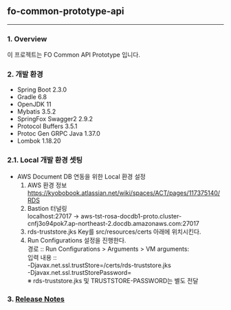 ## fo-common-prototype-api
---

### 1. Overview

이 프로젝트는 FO Common API Prototype 입니다.

### 2. 개발 환경
- Spring Boot 2.3.0
- Gradle 6.8
- OpenJDK 11
- Mybatis 3.5.2
- SpringFox Swagger2 2.9.2
- Protocol Buffers 3.5.1
- Protoc Gen GRPC Java 1.37.0
- Lombok 1.18.20

### 2.1. Local 개발 환경 셋팅
- AWS Document DB 연동을 위한 Local 환경 설정  
  1. AWS 환경 정보  
     https://kyobobook.atlassian.net/wiki/spaces/ACT/pages/117375140/RDS  
  2. Bastion 터널링  
     localhost:27017 -> aws-tst-rosa-docdb1-proto.cluster-cnfj3o94pok7.ap-northeast-2.docdb.amazonaws.com:27017   
  3. rds-truststore.jks Key를 src/resources/certs 아래에 위치시킨다.   
  4. Run Configurations 설정을 진행한다.  
     경로 :: Run Configurations > Arguments > VM arguments:  
     입력 내용 ::   
       -Djavax.net.ssl.trustStore=/certs/rds-truststore.jks  
       -Djavax.net.ssl.trustStorePassword=<TRUSTSTORE-PASSWORD>  
     ※ rds-truststore.jks 및 TRUSTSTORE-PASSWORD는 별도 전달   

### 3. [Release Notes](./ReleaseNotes.md)
